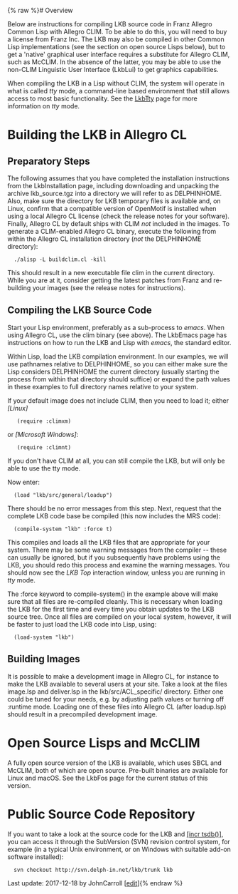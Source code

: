 {% raw %}# Overview

Below are instructions for compiling LKB source code in Franz Allegro
Common Lisp with Allegro CLIM. To be able to do this, you will need to
buy a license from Franz Inc. The LKB may also be compiled in other
Common Lisp implementations (see the section on open source Lisps
below), but to get a 'native' graphical user interface requires a
substitute for Allegro CLIM, such as McCLIM. In the absence of the
latter, you may be able to use the non-CLIM Linguistic User Interface
(LkbLui) to get graphics capabilities.

When compiling the LKB in a Lisp without CLIM, the system will operate
in what is called *tty* mode, a command-line based environment that
still allows access to most basic functionality. See the
[LkbTty](/LkbTty) page for more information on *tty* mode.

# Building the LKB in Allegro CL

## Preparatory Steps

The following assumes that you have completed the installation
instructions from the LkbInstallation page, including
downloading and unpacking the archive lkb\_source.tgz into a directory
we will refer to as DELPHINHOME. Also, make sure the directory for LKB
temporary files is available and, on Linux, confirm that a compatible
version of OpenMotif is installed when using a local Allegro CL license
(check the release notes for your software). Finally, Allegro CL by
default ships with CLIM *not* included in the images. To generate a
CLIM-enabled Allegro CL binary, execute the following from within the
Allegro CL installation directory (*not* the DELPHINHOME directory):

      ./alisp -L buildclim.cl -kill

This should result in a new executable file clim in the current
directory. While you are at it, consider getting the latest patches from
Franz and re-building your images (see the release notes for
instructions).

## Compiling the LKB Source Code

Start your Lisp environment, preferably as a sub-process to *emacs*.
When using Allegro CL, use the clim binary (see above). The
LkbEmacs page has instructions on how to run the LKB and
Lisp with *emacs*, the standard editor.

Within Lisp, load the LKB compilation environment. In our examples, we
will use pathnames relative to DELPHINHOME, so you can either make sure
the Lisp considers DELPHINHOME the current directory (usually starting
the process from within that directory should suffice) or expand the
path values in these examples to full directory names relative to your
system.

If your default image does not include CLIM, then you need to load it;
either *\[Linux\]*

       (require :climxm)

or *\[Microsoft Windows\]*:

       (require :climnt)

If you don't have CLIM at all, you can still compile the LKB, but will
only be able to use the tty mode.

Now enter:

      (load "lkb/src/general/loadup") 

There should be no error messages from this step. Next, request that the
complete LKB code base be compiled (this now includes the MRS code):

      (compile-system "lkb" :force t)

This compiles and loads all the LKB files that are appropriate for your
system. There may be some warning messages from the compiler -- these
can usually be ignored, but if you subsequently have problems using the
LKB, you should redo this process and examine the warning messages. You
should now see the *LKB Top* interaction window, unless you are running
in *tty* mode.

The :force keyword to compile-system() in the example above will make
sure that all files are re-compiled cleanly. This is necessary when
loading the LKB for the first time and every time you obtain updates to
the LKB source tree. Once all files are compiled on your local system,
however, it will be faster to just load the LKB code into Lisp, using:

      (load-system "lkb")

## Building Images

It is possible to make a development image in Allegro CL, for instance
to make the LKB available to several users at your site. Take a look at
the files image.lsp and deliver.lsp in the lkb/src/ACL\_specific/
directory. Either one could be tuned for your needs, e.g. by adjusting
path values or turning off :runtime mode. Loading one of these files
into Allegro CL (after loadup.lsp) should result in a precompiled
development image.

# Open Source Lisps and McCLIM

A fully open source version of the LKB is available, which uses SBCL and
McCLIM, both of which are open source. Pre-built binaries are available
for Linux and macOS. See the LkbFos page for the current
status of this version.

# Public Source Code Repository

If you want to take a look at the source code for the LKB and [\[incr
tsdb()\]](http://www.delph-in.net/itsdb), you can access it through the
SubVersion (SVN) revision control system, for example (in a typical Unix
environment, or on Windows with suitable add-on software installed):

      svn checkout http://svn.delph-in.net/lkb/trunk lkb

Last update: 2017-12-18 by JohnCarroll [[edit](https://github.com/delph-in/docs/wiki/LkbCompilation/_edit)]{% endraw %}
